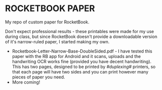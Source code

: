 # ROCKETBOOK PAPER
My repo of custom paper for RocketBook.

Don't expect professional results - these printables were made for my use during class, but since RocketBook doesn't provide a downloadable version of it's narrow-ruled paper, I started making my own.

* Rocketbook-Letter-Narrow-Base-DoubleSided.pdf - I have tested this paper with the RB app for Android and it scans, uploads and the handwriting OCR works fine (provided you have decent handwriting).  This has two pages, designed to be printed by *#duplexing#* printers, so that each page will have two sides and you can print however many pieces of paper you need.
* More coming!
